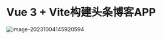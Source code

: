 # Vue 3 + Vite构建头条博客APP

![image-20231004145920594](http://mk.xxoutman.cn/img/image-20231004145920594.png)
